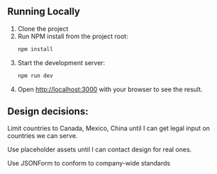 ## Running Locally

1. Clone the project
2. Run NPM install from the project root:
    ```bash
    npm install
    ```
3. Start the development server:
    ```bash
    npm run dev
    ```
4. Open [http://localhost:3000](http://localhost:3000) with your browser to see the result.

## Design decisions:

Limit countries to Canada, Mexico, China until I can get legal input on countries we can serve.

Use placeholder assets until I can contact design for real ones.

Use JSONForm to conform to company-wide standards

